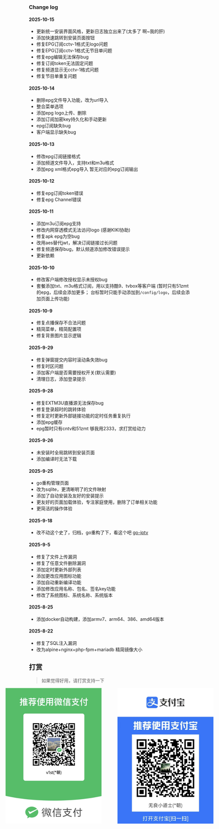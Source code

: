 ### Change log
#### 2025-10-15
- 更新统一安装界面风格，更新日志独立出来了(太多了  啊~我的肝)
- 添加快速跳转到安装页面按钮
- 修复EPG订阅cctv-1格式无logo问题
- 修复EPG订阅cctv-1格式无节目单问题
- 修复epg编辑无法保存bug
- 修复订阅token无法固定问题
- 修复频道显示无cctv-1格式问题
- 修复节目单重复问题

#### 2025-10-14
- 删除epg文件导入功能，改为url导入
- 整合菜单选项
- 添加epg logo上传、删除
- 添加订阅加密key持久化和手动更新
- epg订阅缺失bug
- 客户端显示缺失bug

#### 2025-10-13
- 修改epg订阅链接格式
- 添加频道文件导入，支持txt和m3u格式
- 添加epg xml格式epg导入  暂无对应的epg订阅输出

#### 2025-10-12
- 修复epg订阅token错误
- 修复epg Channel错误

#### 2025-10-11
- 添加m3u订阅epg支持
- 修改内网穿透模式无法访问logo (感谢KIKI协助)
- 修复apk epg为空bug
- 改用aes替代jwt，解决订阅链接过长问题
- 修复频道保存bug，默认频道添加修改错误提示
- 更新依赖

#### 2025-10-10
- 修改客户端修改授权显示未授权bug
- 套餐添加txt、m3u格式订阅，用以支持酷9、tvbox等客户端 (暂时只有51zmt的epg，后续会添加更多； 台标暂时只能手动添加到`/config/logo`，后续会添加页面上传功能)

#### 2025-10-9
- 修复点播保存不合法问题
- 精简菜单，精简配置项
- 修复背景图片显示逻辑

#### 2025-9-29
- 修复弹窗提交内容时滚动条失效bug
- 修复时区问题
- 添加客户端是否需要授权开关(默认需要)
- 清理日志，添加登录提示

#### 2025-9-28
- 修复EXTM3U直播源无法保存bug
- 修复登录超时的跳转体验
- 修复定时更新外部链接功能的定时任务重复执行
- 添加epg缓存
- epg暂时只有cntv和51zmt 够我用2333，求打赏给动力      

#### 2025-9-26
- 未安装时全局跳转到安装页面
- 添加编译时无法下载

#### 2025-9-25
- go重构管理页面
- 改为sqlite，更清晰明了的文件映射
- 添加了自动安装及友好的安装提示
- 更友好的页面加载体验，专注家庭使用，删除了订单相关功能
- 更简洁的操作体验

#### 2025-9-18
- 改不动这个史了，归档，go重构了下，看这个吧 [go-iptv](https://github.com/wz1st/go-iptv)

#### 2025-9-5
- 修复了文件上传漏洞
- 修复了任意文件删除漏洞
- 添加定时更新外部列表
- 添加更改应用图标功能
- 添加自动重新编译功能
- 添加修改应用名称、包名、签名key功能
- 修改了系统图标、系统名称、系统版本

#### 2025-8-25
- 添加docker自动构建，添加armv7、arm64、386、amd64版本

#### 2025-8-22
- 修复了SQL注入漏洞
- 改为alpine+nginx+php-fpm+mariadb 精简镜像大小


## 打赏
>如果觉得好用，请打赏支持一下

<div style="display: flex; justify-content: center; gap: 50px;" id="install-show">
  <img src="./static/images/wxpay.jpg" alt="微信" width="300">
  <img src="./static/images/zfbpay.jpg" alt="支付宝" width="300">
</div>
